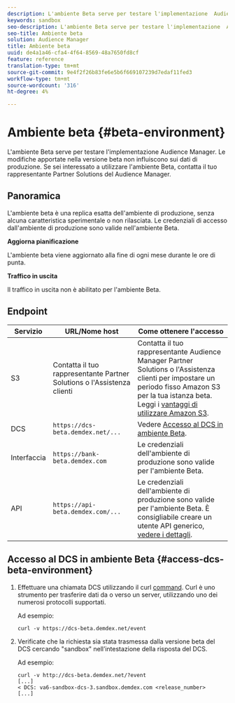 ```yaml
---
description: L'ambiente Beta serve per testare l'implementazione  Audience Manager. Le modifiche apportate nella versione beta non influiscono sui dati di produzione. Se sei interessato a utilizzare l'ambiente Beta, contatta il tuo rappresentante  Partner Solutions del Audience Manager.
keywords: sandbox
seo-description: L'ambiente Beta serve per testare l'implementazione  Audience Manager. Le modifiche apportate nella versione beta non influiscono sui dati di produzione. Se sei interessato a utilizzare l'ambiente Beta, contatta il tuo rappresentante  Partner Solutions del Audience Manager.
seo-title: Ambiente beta
solution: Audience Manager
title: Ambiente beta
uuid: de4a1a46-cfa4-4f64-8569-48a7650fd8cf
feature: reference
translation-type: tm+mt
source-git-commit: 9e4f2f26b83fe6e5b6f669107239d7edaf11fed3
workflow-type: tm+mt
source-wordcount: '316'
ht-degree: 4%

---
```



# Ambiente beta {#beta-environment}

L&#39;ambiente Beta serve per testare l&#39;implementazione  Audience Manager. Le modifiche apportate nella versione beta non influiscono sui dati di produzione. Se sei interessato a utilizzare l&#39;ambiente Beta, contatta il tuo rappresentante  Partner Solutions del Audience Manager.

## Panoramica

L&#39;ambiente beta è una replica esatta dell&#39;ambiente di produzione, senza alcuna caratteristica sperimentale o non rilasciata. Le credenziali di accesso dall&#39;ambiente di produzione sono valide nell&#39;ambiente Beta.

**Aggiorna pianificazione**

L&#39;ambiente beta viene aggiornato alla fine di ogni mese durante le ore di punta.

**Traffico in uscita**

Il traffico in uscita non è abilitato per l&#39;ambiente Beta.

<!-- 

Added re: AAM-30826.

 -->

## Endpoint



| Servizio | URL/Nome host | Come ottenere l&#39;accesso |
|--- |--- | --- |
| S3 | Contatta il tuo rappresentante  Partner Solutions o l&#39;Assistenza clienti | Contatta il tuo rappresentante  Audience Manager Partner Solutions o l&#39;Assistenza clienti per impostare un periodo fisso  Amazon S3 per la tua istanza beta. Leggi i [vantaggi di utilizzare  Amazon S3](../reference/amazon-s3.md). |
| DCS | `https://dcs-beta.demdex.net/...` | Vedere [Accesso al DCS in ambiente Beta](../reference/beta-environment.md#access-dcs-beta-environment). |
| Interfaccia | `https://bank-beta.demdex.com` | Le credenziali dell&#39;ambiente di produzione sono valide per l&#39;ambiente Beta. |
| API | `https://api-beta.demdex.com/...` | Le credenziali dell&#39;ambiente di produzione sono valide per l&#39;ambiente Beta. È consigliabile creare un utente API generico, [vedere i dettagli](../api/rest-api-main/aam-api-getting-started.md#requirements). |

## Accesso al DCS in ambiente Beta {#access-dcs-beta-environment}

1. Effettuare una chiamata DCS utilizzando il curl [command](https://curl.haxx.se/docs/manpage.html). Curl è uno strumento per trasferire dati da o verso un server, utilizzando uno dei numerosi protocolli supportati.

   Ad esempio:

   `curl -v https://dcs-beta.demdex.net/event`

1. Verificate che la richiesta sia stata trasmessa dalla versione beta del DCS cercando &quot;sandbox&quot; nell’intestazione della risposta del DCS.

   Ad esempio:

   ```
   curl -v http://dcs-beta.demdex.net/?event
   [...]
   < DCS: va6-sandbox-dcs-3.sandbox.demdex.com <release_number>
   [...]
   ```

<!--

1. Determine the load balancer's endpoint IP addresses.

   Run the `dig`  [command](https://en.wikipedia.org/wiki/Dig_(command)) to determine the IP address of the nearest load balancer. The `dig` command queries the Domain Name System and returns the name and IP addresses of the [!DNL Audience Manager] [!UICONTROL Data Collection Servers (DCS)].

   ```
   dig dcs-beta.demdex.net
   ...
   dcs-sandbox-1754093861.us-east-1.elb.amazonaws.com. 60 IN A 52.87.15.51
   dcs-sandbox-1754093861.us-east-1.elb.amazonaws.com. 60 IN A 50.16.150.8
   dcs-sandbox-1754093861.us-east-1.elb.amazonaws.com. 60 IN A 52.2.228.100
   ```

2. Using one of the addresses in the above table, add a static DNS entry in the [!DNL /etc/hosts] file.

   On Windows, modify [!DNL c:\WINDOWS\system32\drivers\etc\hosts].

   For example:

   [!DNL 52.87.15.51 *`samplepartner`*.demdex.net]

   >[!NOTE]
   >
   >The addresses change occasionally, so you must keep your [!DNL /etc/hosts] file up to date.

   Additionally, if you need to set up ID synchronization, you must add a similar entry for [!DNL dpm.demdex.net.]

   [!DNL 52.87.15.51 dpm.demdex.net]. 

3. Make a DCS call, using the `curl` [command](https://curl.haxx.se/docs/manpage.html). Curl is a tool to transfer data from or to a server, using one of many supported protocols.

   For example:

   [!DNL https://<domain>/event?product=camera] 

4. Verify that your request was served by the beta DCS by looking for "sandbox" in the DCS response header.

   For example:

   ```
   curl -v https://dcs-beta.demdex.net/?event
   [...]
   < DCS: va6-sandbox-dcs-3.sandbox.demdex.com <release_number>
   [...]
   ```

   -->
